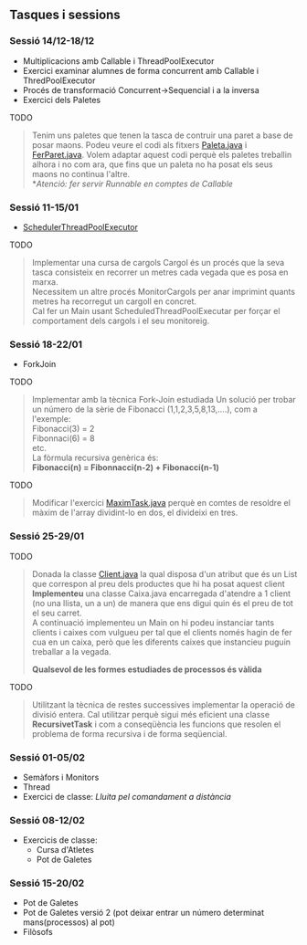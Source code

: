 ## Tasques i sessions

### Sessió 14/12-18/12
- Multiplicacions amb Callable i ThreadPoolExecutor
- Exercici examinar alumnes de forma concurrent amb Callable i ThredPoolExecutor
- Procés de transformació Concurrent->Sequencial i a la inversa
- Exercici dels Paletes

 TODO
> Tenim uns paletes que tenen la tasca de contruir una paret a base de posar maons.
> Podeu veure el codi als fitxers [Paleta.java](src/a1/Paleta.java) i [FerParet.java](src/a1/FerParet.java).
> Volem adaptar aquest codi perquè els paletes treballin alhora i no com ara, que fins que un paleta no ha posat els seus maons no continua l'altre.  
> *_Atenció: fer servir Runnable en comptes de Callable_

### Sessió 11-15/01
- [SchedulerThreadPoolExecutor](https://ioc.xtec.cat/materials/FP/Materials/2252_DAM/DAM_2252_M09/web/html/WebContent/u1/a1/continguts.html#executor)  
  
TODO
> Implementar una cursa de cargols
> Cargol és un procés que la seva tasca consisteix en recorrer un metres cada vegada que es posa en marxa.   
> Necessitem un altre procés MonitorCargols per anar imprimint quants metres ha recorregut un cargoll en concret.    
> Cal fer un Main usant ScheduledThreadPoolExecutar per forçar el comportament dels cargols i el seu monitoreig.

### Sessió 18-22/01
- ForkJoin

TODO
> Implementar amb la tècnica Fork-Join estudiada
> Un solució per trobar un número de la sèrie de Fibonacci (1,1,2,3,5,8,13,....), com a l'exemple:   
> Fibonacci(3) = 2  
> Fibonnaci(6) = 8  
> etc.  
> La fòrmula recursiva genèrica és:  
> **Fibonacci(n) = Fibonnacci(n-2) + Fibonacci(n-1)**  


TODO
> Modificar l'exercici [MaximTask.java](src/a2/MaximTask.java) perquè en comtes de resoldre el màxim de l'array
> dividint-lo en dos, el divideixi en tres.

### Sessió 25-29/01

TODO  
> Donada la classe [Client.java](src/a1/Client.java) la qual disposa d'un atribut que és un List que correspon al preu
> dels productes que hi ha posat aquest client   
> **Implementeu** una classe Caixa.java encarregada d'atendre a 1 client (no una llista, un a un)
> de manera que ens digui quin és el preu de tot el seu carret.  
> A continuació implementeu un Main on hi podeu instanciar tants clients i caixes com vulgueu per tal que
> el clients només hagin de fer cua en un caixa, però que les diferents caixes que instancieu puguin treballar
> a la vegada.
> 
> **Qualsevol de les formes estudiades de processos és vàlida**

TODO
> Utilitzant la tècnica de restes successives implementar la operació de divisió entera. Cal utilitzar perquè sigui
> més eficient una classe **RecursivetTask** i com a conseqüència les funcions que resolen el problema de forma recursiva
> i de forma seqüencial.  

### Sessió 01-05/02

- Semàfors i Monitors
- Thread
- Exercici de classe: _Lluita pel comandament a distància_  

### Sessió 08-12/02
- Exercicis de classe:
  - Cursa d'Atletes
  - Pot de Galetes

### Sessió 15-20/02
  - Pot de Galetes
  - Pot de Galetes versió 2 (pot deixar entrar un número determinat mans(processos) al pot)
  - Filòsofs
  
